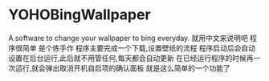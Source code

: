 # YOHOBingWallpaper
A software to change your wallpaper to bing everyday. 
就用中文来说明吧 程序很简单 是个练手作
程序主要完成一个下载,设置壁纸的流程
程序启动后会自动设置在后台运行,此后就不用管任何,每天都会自动更新
在已经运行程序的时候再一次运行,就会弹出取消开机自启项的确认面板
就是这么简单的一个功能了
